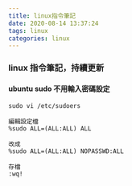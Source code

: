 ```yaml
---
title: linux指令筆記
date: 2020-08-14 13:37:24
tags: linux
categories: linux
---
```


### linux 指令筆記，持續更新

<!-- more -->

#### ubuntu sudo 不用輸入密碼設定

```
sudo vi /etc/sudoers

編輯設定檔
%sudo ALL=(ALL:ALL) ALL

改成
%sudo ALL=(ALL:ALL) NOPASSWD:ALL

存檔
:wq!
```